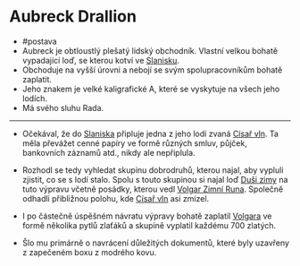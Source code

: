 # Aubreck Drallion
- #postava
- Aubreck je obtloustlý plešatý lidský obchodník. Vlastní velkou bohatě vypadající loď, se kterou kotví ve [Slanisku](Slanisko.md).
- Obchoduje na vyšší úrovni a nebojí se svým spolupracovníkům bohatě zaplatit.
- Jeho znakem je velké kaligrafické A, které se vyskytuje na všech jeho lodích.
- Má svého sluhu Rada.
- ---
- Očekával, že do [Slaniska](Slanisko.md) připluje jedna z jeho lodí zvaná [Císař vln](Císař_vln.md). Ta měla převážet cenné papíry ve formě různých smluv, půjček, bankovních záznamů atd., nikdy ale nepřiplula.
- Rozhodl se tedy vyhledat skupinu dobrodruhů, kterou najal, aby vypluli zjistit, co se s lodí stalo. Spolu s touto skupinou si najal loď [Duši zimy](Duše_zimy.md) na tuto výpravu včetně posádky, kterou vedl [Volgar Zimní Runa](Volgar_Zimní_Runa.md). Společně odhadli přibližnou polohu, kde [Císař vln](Císař_vln.md) asi zmizel.

- I po částečně úspěšném návratu výpravy bohatě zaplatil [Volgara](Volgar_Zimní_Runa.md) ve formě několika pytlů zlaťáků a skupině vyplatil každému 700 zlatých.
- Šlo mu primárně o navrácení důležitých dokumentů, které byly uzavřeny z zapečeném boxu z modrého kovu.